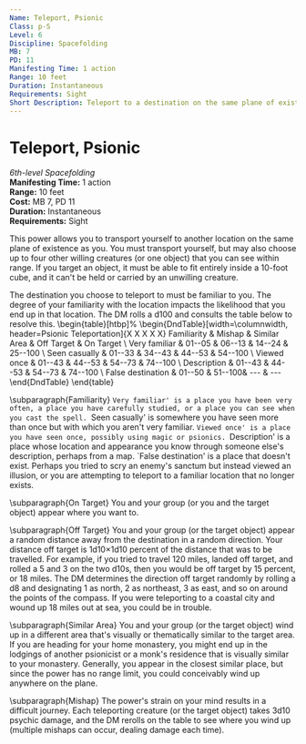```yaml
---
Name: Teleport, Psionic
Class: p-S
Level: 6
Discipline: Spacefolding
MB: 7
PD: 11
Manifesting Time: 1 action
Range: 10 feet
Duration: Instantaneous
Requirements: Sight
Short Description: Teleport to a destination on the same plane of existence as you
---
```

# Teleport, Psionic
*6th-level Spacefolding*\
**Manifesting Time:** 1 action\
**Range:** 10 feet\
**Cost:** MB 7, PD 11\
**Duration:** Instantaneous\
**Requirements:** Sight

This power allows you to transport yourself to another location
on the same plane of existence as you.
You must transport yourself,
but may also choose up to four other willing creatures (or one object)
that you can see within range.
If you target an object, it must be able to fit entirely inside
a 10-foot cube, and it can't be held or carried by an unwilling creature.

The destination you choose to teleport to must be familiar to you.
The degree of your familiarity with the location impacts
the likelihood that you end up in that location.
The DM rolls a d100 and consults the table below to resolve this.
\begin{table}[htbp]%
  \begin{DndTable}[width=\columnwidth,
               header=Psionic Teleportation]{X X X X X}
    Familiarity & Mishap  & Similar Area & Off Target & On Target \\
    Very familiar         & 01--05 & 06--13 & 14--24 & 25--100 \\
    Seen casually         & 01--33 & 34--43 & 44--53 & 54--100 \\
    Viewed once           & 01--43 & 44--53 & 54--73 & 74--100 \\
    Description           & 01--43 & 44--53 & 54--73 & 74--100 \\
    False destination     & 01--50 & 51--100& ---    & ---      
  \end{DndTable}
\end{table}

\subparagraph{Familiarity}
  `Very familiar' is a place you have been very often,
  a place you have carefully studied,
  or a place you can see when you cast the spell.
  `Seen casually' is somewhere you have seen more than once
  but with which you aren't very familiar.
  `Viewed once' is a place you have seen once,
  possibly using magic or psionics.
  `Description' is a place whose location and appearance you know
  through someone else's description, perhaps from a map.
  `False destination' is a place that doesn't exist.
  Perhaps you tried to scry an enemy's sanctum
  but instead viewed an illusion,
  or you are attempting to teleport to a familiar location
  that no longer exists.

\subparagraph{On Target}
  You and your group (or you and the target object)
  appear where you want to.

\subparagraph{Off Target}
  You and your group (or the target object) appear a random distance away
  from the destination in a random direction.
  Your distance off target is 1d10$\times$1d10 percent of the distance
  that was to be travelled.
  For example, if you tried to travel 120 miles,
  landed off target,
  and rolled a 5 and 3 on the two d10s,
  then you would be off target by 15 percent, or 18 miles.
  The DM determines the direction off target randomly
  by rolling a d8 and designating
  1 as north,
  2 as northeast,
  3 as east,
  and so on around the points of the compass.
  If you were teleporting to a coastal city and wound up 18 miles out at sea,
  you could be in trouble.

\subparagraph{Similar Area}
  You and your group (or the target object) wind up in a different area
  that's visually or thematically similar to the target area.
  If you are heading for your home monastery,
  you might end up in the lodgings of another psionicist
  or a monk's residence that is visually similar to your monastery.
  Generally, you appear in the closest similar place,
  but since the power has no range limit,
  you could conceivably wind up anywhere on the plane.

\subparagraph{Mishap}
  The power's strain on your mind results in a difficult journey.
  Each teleporting creature (or the target object) takes 3d10 psychic damage,
  and the DM rerolls on the table to see where you wind up
  (multiple mishaps can occur, dealing damage each time).
